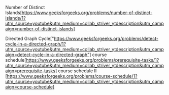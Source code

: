 Number of Distinct Islands[https://www.geeksforgeeks.org/problems/number-of-distinct-islands/1?utm_source=youtube&utm_medium=collab_striver_ytdescription&utm_campaign=number-of-distinct-islands]

Directed Graph Cycle["https://www.geeksforgeeks.org/problems/detect-cycle-in-a-directed-graph/1?utm_source=youtube&utm_medium=collab_striver_ytdescription&utm_campaign=detect-cycle-in-a-directed-graph"]
course schedule[https://www.geeksforgeeks.org/problems/prerequisite-tasks/1?utm_source=youtube&utm_medium=collab_striver_ytdescription&utm_campaign=prerequisite-tasks]
course schedule II [https://www.geeksforgeeks.org/problems/course-schedule/1?utm_source=youtube&utm_medium=collab_striver_ytdescription&utm_campaign=course-schedule]

